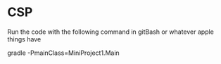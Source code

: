 # CSP

Run the code with the following command in gitBash or whatever apple things have 

gradle -PmainClass=MiniProject1.Main
